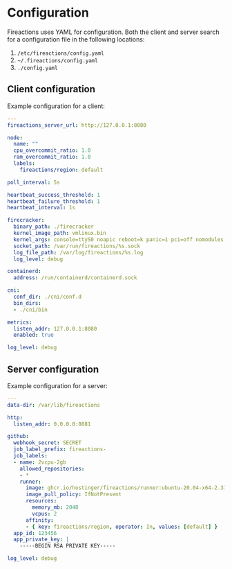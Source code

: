# Configuration

Fireactions uses YAML for configuration. Both the client and server search for a configuration file in the following locations:

1. `/etc/fireactions/config.yaml`
2. `~/.fireactions/config.yaml`
3. `./config.yaml`

## Client configuration

Example configuration for a client:

```yaml
---
fireactions_server_url: http://127.0.0.1:8080

node:
  name: ""
  cpu_overcommit_ratio: 1.0
  ram_overcommit_ratio: 1.0
  labels:
    fireactions/region: default

poll_interval: 5s

heartbeat_success_threshold: 1
heartbeat_failure_threshold: 1
heartbeat_interval: 1s

firecracker:
  binary_path: ./firecracker
  kernel_image_path: vmlinux.bin
  kernel_args: console=ttyS0 noapic reboot=k panic=1 pci=off nomodules rw
  socket_path: /var/run/fireactions/%s.sock
  log_file_path: /var/log/fireactions/%s.log
  log_level: debug

containerd:
  address: /run/containerd/containerd.sock

cni:
  conf_dir: ./cni/conf.d
  bin_dirs:
  - ./cni/bin

metrics:
  listen_addr: 127.0.0.1:8080
  enabled: true

log_level: debug
```

## Server configuration

Example configuration for a server:

```yaml
---
data-dir: /var/lib/fireactions

http:
  listen_addr: 0.0.0.0:8081

github:
  webhook_secret: SECRET
  job_label_prefix: fireactions-
  job_labels:
  - name: 2vcpu-2gb
    allowed_repositories:
    - *
    runner:
      image: ghcr.io/hostinger/fireactions/runner:ubuntu-20.04-x64-2.310.2
      image_pull_policy: IfNotPresent
      resources:
        memory_mb: 2048
        vcpus: 2
      affinity:
      - { key: fireactions/region, operator: In, values: [default] }
  app_id: 123456
  app_private_key: |
    -----BEGIN RSA PRIVATE KEY-----

log_level: debug
```
